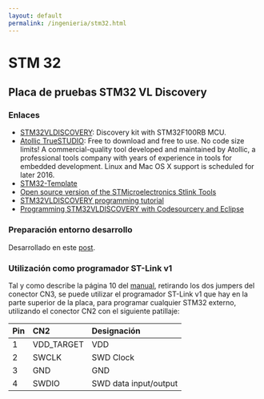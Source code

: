 ```yaml
---
layout: default
permalink: /ingenieria/stm32.html
---
```


# STM 32

## Placa de pruebas STM32 VL Discovery

### Enlaces

* [STM32VLDISCOVERY](http://www.st.com/content/st_com/en/products/evaluation-tools/product-evaluation-tools/mcu-eval-tools/stm32-mcu-eval-tools/stm32-mcu-discovery-kits/stm32vldiscovery.html): Discovery kit with STM32F100RB MCU.
* [Atollic TrueSTUDIO](http://timor.atollic.com/truestudio/): Free to download and free to use. No code size limits! A commercial-quality tool developed and maintained by Atollic, a professional tools company with years of experience in tools for embedded development. Linux and Mac OS X support is scheduled for later 2016.
* [STM32-Template](https://github.com/geoffreymbrown/STM32-Template)
* [Open source version of the STMicroelectronics Stlink Tools](https://github.com/texane/stlink)
* [STM32VLDISCOVERY programming tutorial](http://en.radzio.dxp.pl/stm32vldiscovery/)
* [Programming STM32VLDISCOVERY with Codesourcery and Eclipse](http://en.radzio.dxp.pl/stm32vldiscovery/programming,with,opensource,toolchain,codesourcery,eclipse.html)

### Preparación entorno desarrollo

Desarrollado en este [post](/2016-08-02-stm32-vl-discovery.html).

### Utilización como programador ST-Link v1

Tal y como describe la página 10 del [manual](docs/files/pages/STM32VLDiscovery.pdf), retirando los dos jumpers del conector CN3, se puede utilizar el programador ST-Link v1 que hay en la parte superior de la placa, para programar cualquier STM32 externo, utilizando el conector CN2 con el siguiente patillaje:

|Pin|CN2|Designación|
|:--|:--|:----------|
|1|VDD_TARGET|VDD|
|2|SWCLK|SWD Clock|
|3|GND|GND|
|4|SWDIO|SWD data input/output|